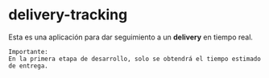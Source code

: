 # delivery-tracking

Esta es una aplicación para dar seguimiento a un **delivery** en tiempo real.

    Importante:
    En la primera etapa de desarrollo, solo se obtendrá el tiempo estimado de entrega.
